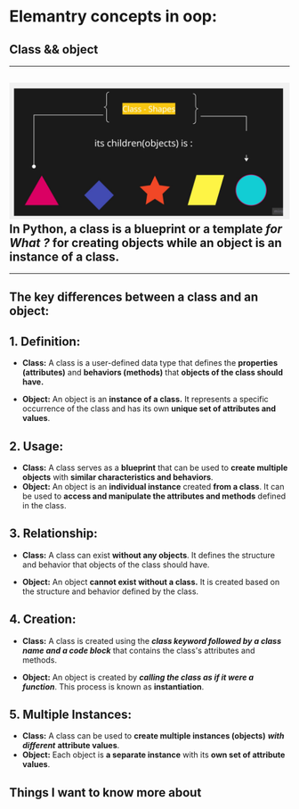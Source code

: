 # Elemantry concepts in oop:
## Class && object 
********
![](oop.jpg)
In Python, a class is a **blueprint or a template ***for What ?*** for  creating objects** while an object is an **instance** of a class. 
----
******
## The key differences between a class and an object:

## **1. Definition:**

-  **Class:** A class is a user-defined data type that defines the **properties (attributes)** and **behaviors (methods)** that **objects of the class should have.**

- **Object:** An object is an **instance of a class.** It represents a specific occurrence of the class and has its own **unique set of attributes and values**.

## **2.  Usage:**

- **Class:** A class serves as a **blueprint** that can be used to **create multiple objects** with **similar characteristics and behaviors**.
- **Object:** An object is an **individual instance** created **from a class**. It can be used to **access and manipulate the attributes and methods** defined in the class.

## **3. Relationship:**

- **Class:** A class can exist **without any objects**. It defines the structure and behavior that objects of the class should have.

- **Object:** An object **cannot exist without a class.** It is created based on the structure and behavior defined by the class.

## **4. Creation:**

- **Class:** A class is created using the ***class keyword followed by a class name and a code block*** that contains the class's attributes and methods.

- **Object:** An object is created by ***calling the class as if it were a function***. This process is known as **instantiation**.

## **5. Multiple Instances:**

- **Class:** A class can be used to **create multiple instances (objects)** ***with different*** **attribute values**.
- **Object:** Each object is **a separate instance** with its **own set of attribute values**.

## Things I want to know more about